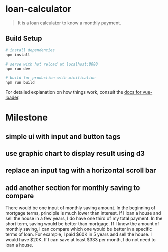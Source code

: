 # loan-calculator

> It is a loan calculator to know a monthly payment.

## Build Setup

``` bash
# install dependencies
npm install

# serve with hot reload at localhost:8080
npm run dev

# build for production with minification
npm run build
```

For detailed explanation on how things work, consult the [docs for vue-loader](http://vuejs.github.io/vue-loader).

# Milestone

## simple ui with input and button tags

## use graphic chart to display result using d3

## replace an input tag with a horizontal scroll bar

## add another section for monthly saving to compare
There would be one input of monthly saving amount. In the beginning of mortgage terms, principle is much lower than interest. If I loan a house and sell the house in a few years, I do have one third of my total payment. In the short term, saving would be better than mortgage. If I know the amount of monthly saving, I can compare which one would be better in a specific terms of loan.
For example, I paid $60K in 5 years and sell the house. I would have $20K. If I can save at least $333 per month, I do not need to loan a house.